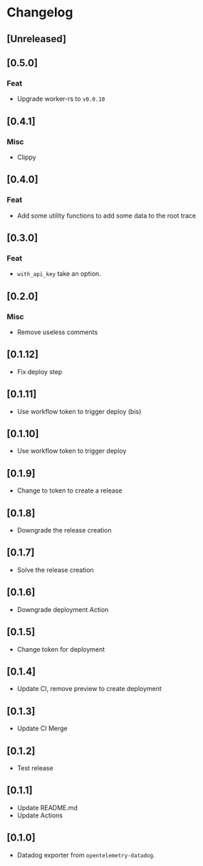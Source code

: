 # Changelog

## [Unreleased]

## [0.5.0]

### Feat

-   Upgrade worker-rs to `v0.0.10`

## [0.4.1]

### Misc

-   Clippy

## [0.4.0]

### Feat

-   Add some utility functions to add some data to the root trace

## [0.3.0]

### Feat

-   `with_api_key` take an option.

## [0.2.0]

### Misc

-   Remove useless comments

## [0.1.12]

-   Fix deploy step

## [0.1.11]

-   Use workflow token to trigger deploy (bis)

## [0.1.10]

-   Use workflow token to trigger deploy

## [0.1.9]

-   Change to token to create a release

## [0.1.8]

-   Downgrade the release creation

## [0.1.7]

-   Solve the release creation

## [0.1.6]

-   Downgrade deployment Action

## [0.1.5]

-   Change token for deployment

## [0.1.4]

-   Update CI, remove preview to create deployment

## [0.1.3]

-   Update CI Merge

## [0.1.2]

-   Test release

## [0.1.1]

-   Update README.md
-   Update Actions

## [0.1.0]

-   Datadog exporter from `opentelemetry-datadog`.
